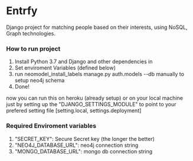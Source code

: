 <h1>Entrfy</h1>
<p>Django project for matching people based on their interests, using NoSQL, Graph technologies.</p>

<h3>How to run project</h3>
<ol>
  <li>Install Python 3.7 and Django and other dependencies in </li>
  <li>Set enviroment Variables (defined below) </li>
  <li>run neomodel_install_labels manage.py auth.models --db <NEO4J_DATABASE_URL> manually to setup neo4j schema</li>
  <li>Done!</li>
</ol>

<p>now you can run this on heroku (already setup) or on your local machine just by setting up the "DJANGO_SETTINGS_MODULE" to point to your prefered setting file [setting.local, settings.deployment]</p>

<h3>Required Enviroment variables</h3>
<ol>
  <li>"SECRET_KEY": Secure Secret key (the longer the better)</li>
  <li>"NEO4J_DATABASE_URL": neo4j connection string</li>
  <li>"MONGO_DATABASE_URL": mongo db connection string</li>
</ol>
